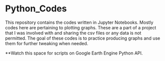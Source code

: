 # Python_Codes
This repository contains the codes written in Jupyter Notebooks.
Mostly codes here are pertaining to plotting graphs. 
These are a part of a project that I was involved with and sharing the csv files or any data is not permitted.
The goal of these codes is to practice producing graphs and use them for further tweaking when needed.

**Watch this space for scripts on Google Earth Engine Python API.
